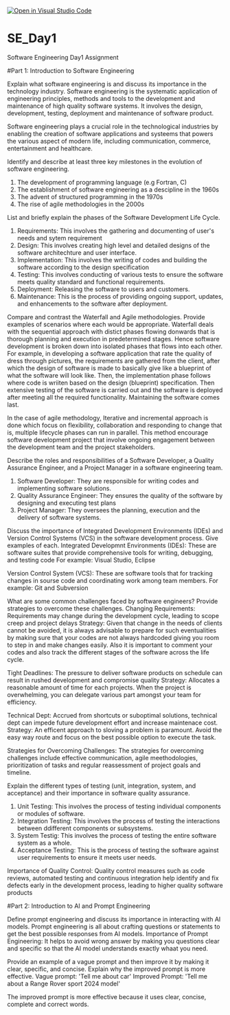 [![Open in Visual Studio Code](https://classroom.github.com/assets/open-in-vscode-2e0aaae1b6195c2367325f4f02e2d04e9abb55f0b24a779b69b11b9e10269abc.svg)](https://classroom.github.com/online_ide?assignment_repo_id=15567589&assignment_repo_type=AssignmentRepo)
# SE_Day1
Software Engineering Day1 Assignment

#Part 1: Introduction to Software Engineering

Explain what software engineering is and discuss its importance in the technology industry.
Software engineering is the systematic application of engineering principles, methods and tools to the development and maintenance of high quality software systems. It involves the design, development, testing, deployment and maintenance of software product.

Software engineering plays a crucial role in the technological industries by enabling the creation of software applications and systeems that powers the various aspect of modern life, including communication, commerce, entertainment and healthcare.

Identify and describe at least three key milestones in the evolution of software engineering.
1. The development of programming language (e.g Fortran, C)
2. The establishment of software engineering as a descipline in the 1960s
3. The advent of structured programming in the 1970s
4. The rise of agile methodologies in the 2000s

List and briefly explain the phases of the Software Development Life Cycle.
1. Requirements: This involves the gathering and documenting of user's needs and sytem requirement
2. Design: This involves creating high level and detailed designs of the software architechture and user interface.
3. Implementation: This involves the writing of codes and building the software according to the design specification
4. Testing: This involves conducting of various tests to ensure the software meets quality standard and functional requirements.
5. Deployment: Releasing the software to users and customers.
6. Maintenance: This is the process of providing ongoing support, updates, and enhancements to the software after deployment.

Compare and contrast the Waterfall and Agile methodologies. Provide examples of scenarios where each would be appropriate.
Waterfall deals with the sequential approach with distict phases flowing donwards that is thorough planning and execution in predetermined stages. Hence software development is broken down into isolated phases that flows into each other. For example, in developing a software application that rate the quality of dress through pictures, the requirements are gathered from the client, after which the design of software is made to basically give like a blueprint of what the software will look like. Then, the implementation phase follows where code is wriiten based on the design (blueprint) specification. Then extensive testing of the software is carried out and the software is deployed after meeting all the required functionality. Maintaining the software comes last.

In the case of agile methodology, Iterative and incremental approach is done which focus on flexibility, collaboration and responding to change that is, multiple lifecycle phases can run in parallel. This method encourage software development project that involve ongoing engagement between the development team and the project stakeholders.

Describe the roles and responsibilities of a Software Developer, a Quality Assurance Engineer, and a Project Manager in a software engineering team.
1. Software Developer: They are responsible for writing codes and implementing software solutions.
2. Quality Assurance Engineer: They ensures the quality of the software by designing and executing test plans
3. Project Manager: They oversees the planning, execution and the delivery of software systems.

Discuss the importance of Integrated Development Environments (IDEs) and Version Control Systems (VCS) in the software development process. Give examples of each.
Integrated Developmnt Environments (IDEs): These are software suites that provide comprehensive tools for writing, debugging, and testing code
For example: Visual Studio, Eclipse 

Version Control System (VCS): These are software tools that for tracking changes in sourse code and coordinating work among team members.
For example: Git and Subversion

What are some common challenges faced by software engineers? Provide strategies to overcome these challenges.
Changing Requirements: Requirements may change during the development cycle, leading to scope creep and project delays
Strategy: Given that change in the needs of clients cannot be avoided, it is always advisable to prepare for such eventualities by making sure that your codes are not always hardcoded giving you room to step in and make changes easily. Also it is important to comment your codes and also track the different stages of the software across the life cycle.

Tight Deadlines: The pressure to deliver software products on schedule can result in rushed development and compromise quality
Strategy: Allocates a reasonable amount of time for each projects. When the project is overwhelming, you can delegate various part amongst your team for efficiency.

Technical Dept: Accrued from shortcuts or suboptimal solutions, technical dept can impede future development effort and increase maintenace cost.
Strategy: An efficent approach to sloving a problem is paramount. Avoid the easy way route and focus on the best possible option to execute the task.

Strategies for Overcoming Challenges: The strategies for overcoming challenges include effective communication, agile meethodologies, prioritization of tasks and regular reassessment of project goals and timeline.

Explain the different types of testing (unit, integration, system, and acceptance) and their importance in software quality assurance.
1. Unit Testing: This involves the process of testing individual components or modules of software.
2. Integration Testing: This involves the process of testing the interactions between ddifferent components or subsystems.
3. System Testig: This involves the process of testing the entire software system as a whole.
4. Acceptance Testing: This is the process of testing the software against user requirements to ensure it meets user needs.

Importance of Quality Control: Quality control measures such as code reviews, automated testing and continuous integration help identify and fix defects early in the development process, leading to higher quality software products

#Part 2: Introduction to AI and Prompt Engineering


Define prompt engineering and discuss its importance in interacting with AI models.
Prompt engineering is all about crafting questions or statements to get the best possible responses from AI models.
Importance of Prompt Engineering: It helps to avoid wrong answer by making you questions clear and specific so that the AI model understands exactly whaat you need.

Provide an example of a vague prompt and then improve it by making it clear, specific, and concise. Explain why the improved prompt is more effective.
Vague prompt: 'Tell me about car'
Improved Prompt: 'Tell me about a Range Rover sport 2024 model'

The improved prompt is more effective because it uses clear, concise, complete and correct words.
